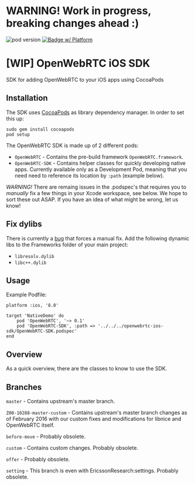 # WARNING! Work in progress, breaking changes ahead :)
![pod version](https://img.shields.io/cocoapods/v/OpenWebRTC.svg) [![Badge w/ Platform](http://img.shields.io/cocoapods/p/OpenWebRTC.svg?style=flat)](https://cocoadocs.org/docsets/OpenWebRTC)

# [WIP] OpenWebRTC iOS SDK
SDK for adding OpenWebRTC to your iOS apps using CocoaPods 


## Installation

The SDK uses [CocoaPods](http://cocoapods.org) as library dependency manager. In order to set this up:

    sudo gem install cocoapods
    pod setup

The OpenWebRTC SDK is made up of 2 different pods:

* `OpenWebRTC` - Contains the pre-build framework `OpenWebRTC.framework`.
* `OpenWebRTC-SDK` - Contains helper classes for quickly developing native apps. Currently available only as a Development Pod, meaning that you need need to reference its location by `:path` (example below).

*WARNING!* There are remaing issues in the .podspec's that requires you to _manually_ fix a few things in your Xcode workspace, see below. We hope to sort these out ASAP. If you have an idea of what might be wrong, let us know!

## Fix dylibs
There is currently a [bug](https://github.com/EricssonResearch/openwebrtc-ios-sdk/issues/9) that forces a manual fix. Add the following dynamic libs to the Frameworks folder of your main project:
* `libresolv.dylib`
* `libc++.dylib`

## Usage
Example Podfile:
```
platform :ios, '8.0'

target 'NativeDemo' do
    pod 'OpenWebRTC', '~> 0.1'
    pod 'OpenWebRTC-SDK', :path => '../../../openwebrtc-ios-sdk/OpenWebRTC-SDK.podspec'
end
```

## Overview

As a quick overview, there are the classes to know to use the SDK.

## Branches

`master` - Contains upstream's master branch.

`Z00-10288-master-custom` - Contains upstream's master branch changes as of February 2016 with our custom fixes and modifications for libnice and OpenWebRTC itself.

`before-move` - Probably obsolete.

`custom` - Contains custom changes. Probably obsolete.

`offer` - Probably obsolete.

`setting` - This branch is even with EricssonResearch:settings. Probably obsolete.

